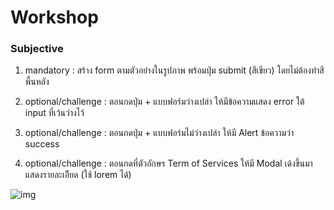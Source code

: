 # Workshop

### Subjective

1. mandatory : สร้าง form ตามตัวอย่างในรูปภาพ พร้อมปุ่ม submit (สีเขียว) โดยไม่ต้องทำสีพื้นหลัง


2. optional/challenge : ตอนกดปุ่ม + แบบฟอร์มว่างเปล่า ให้มีข้อความแสดง error ใต้ input ที่เว้นว่างไว้

3. optional/challenge : ตอนกดปุ่ม + แบบฟอร์มไม่ว่างเปล่า ให้มี Alert ข้อความว่า success
4. optional/challenge : ตอนกดที่ตัวอักษร Term of Services ให้มี Modal เด้งขึ้นมาแสดงรายละเอีียด (ใช้ lorem ได้)

![img](./images/example.png)
